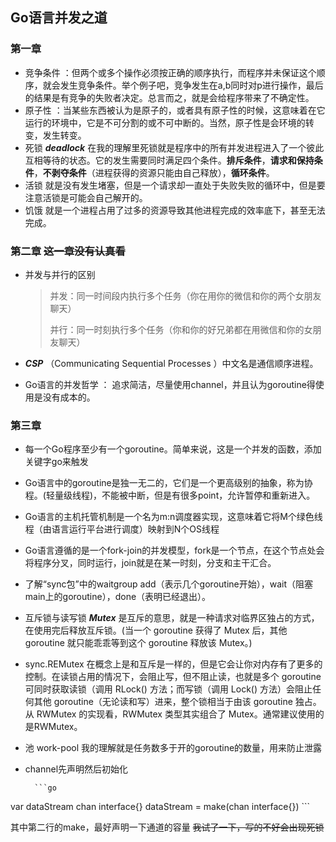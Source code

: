 ## Go语言并发之道

### 第一章

* 竞争条件 ：但两个或多个操作必须按正确的顺序执行，而程序并未保证这个顺序，就会发生竞争条件。举个例子吧，竞争发生在a,b同时对p进行操作，最后的结果是有竞争的失败者决定。总言而之，就是会给程序带来了不确定性。
* 原子性 ：当某些东西被认为是原子的，或者具有原子性的时候，这意味着在它运行的环境中，它是不可分割的或不可中断的。当然，原子性是会环境的转变，发生转变。
* 死锁 ***deadlock*** 在我的理解里死锁就是程序中的所有并发进程进入了一个彼此互相等待的状态。它的发生需要同时满足四个条件。**排斥条件**，**请求和保持条件**，**不剥夺条件**（进程获得的资源只能由自己释放），**循环条件**。
* 活锁 就是没有发生堵塞，但是一个请求却一直处于失败失败的循环中，但是要注意活锁是可能会自己解开的。
* 饥饿 就是一个进程占用了过多的资源导致其他进程完成的效率底下，甚至无法完成。  

### 第二章  ~~这一章没有认真看~~

* 并发与并行的区别

  > 并发：同一时间段内执行多个任务（你在用你的微信和你的两个女朋友聊天）
  >
  > 并行：同一时刻执行多个任务（你和你的好兄弟都在用微信和你的女朋友聊天）

* ***CSP*** （Communicating Sequential Processes ）中文名是通信顺序进程。
* Go语言的并发哲学  ： 追求简洁，尽量使用channel，并且认为goroutine得使用是没有成本的。

### 第三章

* 每一个Go程序至少有一个goroutine。简单来说，这是一个并发的函数，添加关键字go来触发
* Go语言中的goroutine是独一无二的，它们是一个更高级别的抽象，称为协程。(轻量级线程)，不能被中断，但是有很多point，允许暂停和重新进入。
* Go语言的主机托管机制是一个名为m:n调度器实现，这意味着它将M个绿色线程（由语言运行平台进行调度）映射到N个OS线程
* Go语言遵循的是一个fork-join的并发模型，fork是一个节点，在这个节点处会将程序分叉，同时运行，join就是在某一时刻，分支和主干汇合。
* 了解“sync包”中的waitgroup add（表示几个goroutine开始），wait（阻塞main上的goroutine），done（表明已经退出）。
* 互斥锁与读写锁 ***Mutex*** 是互斥的意思，就是一种请求对临界区独占的方式，在使用完后释放互斥锁。(当一个 goroutine 获得了 Mutex 后，其他 goroutine 就只能乖乖等到这个 goroutine 释放该 Mutex。)
* sync.REMutex 在概念上是和互斥是一样的，但是它会让你对内存有了更多的控制。在读锁占用的情况下，会阻止写，但不阻止读，也就是多个 goroutine 可同时获取读锁（调用 RLock() 方法；而写锁（调用 Lock() 方法）会阻止任何其他 goroutine（无论读和写）进来，整个锁相当于由该 goroutine 独占。从 RWMutex 的实现看，RWMutex 类型其实组合了 Mutex。通常建议使用的是RWMutex。
* 池 work-pool 我的理解就是任务数多于开的goroutine的数量，用来防止泄露
* channel先声明然后初始化 

        ```go
var dataStream chan interface{}
dataStream = make(chan interface{})
        ```

其中第二行的make，最好声明一下通道的容量 ~~我试了一下，写的不好会出现死锁~~

